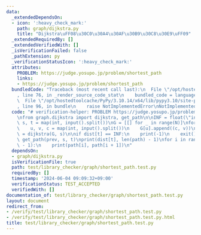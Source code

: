 ```yaml
---
data:
  _extendedDependsOn:
  - icon: ':heavy_check_mark:'
    path: graph/dijkstra.py
    title: "Dijkstra\uFF08\u30C0\u30A4\u30AF\u30B9\u30C8\u30E9\uFF09"
  _extendedRequiredBy: []
  _extendedVerifiedWith: []
  _isVerificationFailed: false
  _pathExtension: py
  _verificationStatusIcon: ':heavy_check_mark:'
  attributes:
    PROBLEM: https://judge.yosupo.jp/problem/shortest_path
    links:
    - https://judge.yosupo.jp/problem/shortest_path
  bundledCode: "Traceback (most recent call last):\n  File \"/opt/hostedtoolcache/PyPy/3.10.14/x64/lib/pypy3.10/site-packages/onlinejudge_verify/documentation/build.py\"\
    , line 76, in _render_source_code_stat\n    bundled_code = language.bundle(\n\
    \  File \"/opt/hostedtoolcache/PyPy/3.10.14/x64/lib/pypy3.10/site-packages/onlinejudge_verify/languages/python.py\"\
    , line 96, in bundle\n    raise NotImplementedError\nNotImplementedError\n"
  code: "# verification-helper: PROBLEM https://judge.yosupo.jp/problem/shortest_path\n\
    \nfrom graph.dijkstra import dijkstra, get_path\n\nINF = float(\"inf\")\nN, M,\
    \ s, t = map(int, input().split())\nG = [[] for _ in range(N)]\nfor _ in range(M):\n\
    \    u, v, c = map(int, input().split())\n    G[u].append((c, v))\n\ndist, prev\
    \ = dijkstra(G, s)\n\nif dist[t] == INF:\n    print(-1)\n    exit()\n\npath =\
    \ get_path(prev, s, t)\nprint(dist[t], len(path) - 1)\nfor i in range(len(path)\
    \ - 1):\n    print(path[i], path[i + 1])\n"
  dependsOn:
  - graph/dijkstra.py
  isVerificationFile: true
  path: test/library_checker/graph/shortest_path.test.py
  requiredBy: []
  timestamp: '2024-06-04 09:09:32+09:00'
  verificationStatus: TEST_ACCEPTED
  verifiedWith: []
documentation_of: test/library_checker/graph/shortest_path.test.py
layout: document
redirect_from:
- /verify/test/library_checker/graph/shortest_path.test.py
- /verify/test/library_checker/graph/shortest_path.test.py.html
title: test/library_checker/graph/shortest_path.test.py
---
```

